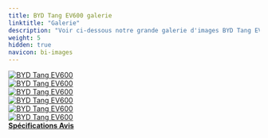 ```yaml
---
title: BYD Tang EV600 galerie
linktitle: "Galerie"
description: "Voir ci-dessous notre grande galerie d'images BYD Tang EV600. Cliquez sur les images pour les versions haute résolution."
weight: 5
hidden: true
navicon: bi-images
---
```

<!-- markdownlint-disable MD033 -->
<div class="row" id ="my-gallery">
	<div class="pswp-grid-item col-6 col-md-4">
		<a href="https://media.evkx.net/multimedia/models/byd/tang/tang_ev600/exterior_1.jpg"
data-pswp-src="https://media.evkx.net/multimedia/models/byd/tang/tang_ev600/exterior_1.jpg"
data-pswp-width="1680"
data-pswp-height="920" 
target="_blank">
			<img src="https://media.evkx.net/multimedia/models/byd/tang/tang_ev600/exterior_1_xst.jpg" alt="BYD Tang EV600" class="img-fluid " />
		</a>
	</div>
	<div class="pswp-grid-item col-6 col-md-4">
		<a href="https://media.evkx.net/multimedia/models/byd/tang/tang_ev600/exterior_2.jpg"
data-pswp-src="https://media.evkx.net/multimedia/models/byd/tang/tang_ev600/exterior_2.jpg"
data-pswp-width="1200"
data-pswp-height="805" 
target="_blank">
			<img src="https://media.evkx.net/multimedia/models/byd/tang/tang_ev600/exterior_2_xst.jpg" alt="BYD Tang EV600" class="img-fluid " />
		</a>
	</div>
	<div class="pswp-grid-item col-6 col-md-4">
		<a href="https://media.evkx.net/multimedia/models/byd/tang/tang_ev600/main_1.jpg"
data-pswp-src="https://media.evkx.net/multimedia/models/byd/tang/tang_ev600/main_1.jpg"
data-pswp-width="1680"
data-pswp-height="960" 
target="_blank">
			<img src="https://media.evkx.net/multimedia/models/byd/tang/tang_ev600/main_1_xst.jpg" alt="BYD Tang EV600" class="img-fluid " />
		</a>
	</div>
	<div class="pswp-grid-item col-6 col-md-4">
		<a href="https://media.evkx.net/multimedia/models/byd/tang/tang_ev600/screens_1.jpg"
data-pswp-src="https://media.evkx.net/multimedia/models/byd/tang/tang_ev600/screens_1.jpg"
data-pswp-width="1920"
data-pswp-height="1079" 
target="_blank">
			<img src="https://media.evkx.net/multimedia/models/byd/tang/tang_ev600/screens_1_xst.jpg" alt="BYD Tang EV600" class="img-fluid " />
		</a>
	</div>
	<div class="pswp-grid-item col-6 col-md-4">
		<a href="https://media.evkx.net/multimedia/models/byd/tang/tang_ev600/secondrowseats_1.jpg"
data-pswp-src="https://media.evkx.net/multimedia/models/byd/tang/tang_ev600/secondrowseats_1.jpg"
data-pswp-width="1921"
data-pswp-height="1080" 
target="_blank">
			<img src="https://media.evkx.net/multimedia/models/byd/tang/tang_ev600/secondrowseats_1_xst.jpg" alt="BYD Tang EV600" class="img-fluid " />
		</a>
	</div>
	<div class="pswp-grid-item col-6 col-md-4">
		<a href="https://media.evkx.net/multimedia/models/byd/tang/tang_ev600/secondrowseats_2.jpg"
data-pswp-src="https://media.evkx.net/multimedia/models/byd/tang/tang_ev600/secondrowseats_2.jpg"
data-pswp-width="1200"
data-pswp-height="771" 
target="_blank">
			<img src="https://media.evkx.net/multimedia/models/byd/tang/tang_ev600/secondrowseats_2_xst.jpg" alt="BYD Tang EV600" class="img-fluid " />
		</a>
	</div>
</div>
<script type="module">
  import PhotoSwipeLightbox from '/js/photoswipe-lightbox.esm.js';
    const lightbox = new PhotoSwipeLightbox({
       gallery: '#my-gallery',
        children: 'a',
        pswpModule: () => import('/js/photoswipe.esm.js')
    });
lightbox.init();
</script>
<div class="mt-3 mb-3">
<a href="../specifications/" class="text-decoration-none text-black">
<strong><i class="bi-arrow-left"></i> Spécifications </strong>
</a>
<a href="../reviews/" class="text-decoration-none text-black float-end">
<strong>Avis <i class="bi-arrow-right"></i></strong>
</a>
</div>
